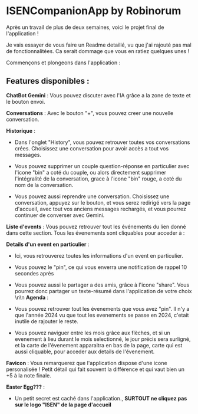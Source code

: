 
# ISENCompanionApp by Robinorum

Après un travail de plus de deux semaines, voici le projet final de l'application !

Je vais essayer de vous faire un Readme detaillé, vu que j'ai rajouté pas mal de fonctionnalitées. Ca serait dommage que vous en ratiez quelques unes !

Commençons et plongeons dans l'application : 


## Features disponibles :

**ChatBot Gemini** : Vous pouvez discuter avec l'IA grâce a la zone de texte et le bouton envoi.

**Conversations** : Avec le bouton "+", vous pouvez creer une nouvelle conversation.

**Historique** : 

- Dans l'onglet "History", vous pouvez retrouver toutes vos conversations crées. Choisissez une conversation pour avoir accès a tout vos messages.

- Vous pouvez supprimer un couple question-réponse en particulier avec l'icone "bin" a coté du couple, ou alors directement supprimer l'intégralité de la conversation, grace à l'icone "bin" rouge, a coté du nom de la conversation.

- Vous pouvez aussi reprendre une conversation. Choisissez une conversation, appuyez sur le bouton, et vous serez redirigé vers la page d'accueil, avec tout vos anciens messages rechargés, et vous pourrez continuer de converser avec Gemini.

**Liste d'events** : Vous pouvez retrouver tout les événements du lien donné dans cette section. Tous les évenements sont cliquables pour acceder à :

**Details d'un event en particulier** : 

- Ici, vous retrouverez toutes les informations d'un event en particulier.

- Vous pouvez le "pin", ce qui vous enverra une notification de rappel 10 secondes après

- Vous pouvez aussi le partager a des amis, grâce à l'icone "share". Vous pourrez donc partager un texte-résumé dans l'application de votre choix
\n\n
**Agenda** : 

- Vous pouvez retrouver tout les évenements que vous avez "pin". Il n'y a que l'année 2024 vu que tout les evenements se passe en 2024, c'etait inutile de rajouter le reste.

- Vous pouvez naviguer entre les mois grâce aux flèches, et si un evenement à lieu durant le mois selectionné, le jour précis sera surligné, et la carte de l'évenement apparaitra en bas de la page, carte qui est aussi cliquable, pour acceder aux details de l'évenement.

**Favicon** : Vous remarquerez que l'application dispose d'une icone personalisée ! Petit détail qui fait souvent la différence et qui vaut bien un +5 à la note finale.



**Easter Egg???** : 

- Un petit secret est caché dans l'application., **SURTOUT ne cliquez pas sur le logo "ISEN" de la page d'accueil** 






